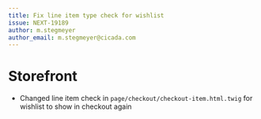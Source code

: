 ```yaml
---
title: Fix line item type check for wishlist
issue: NEXT-19189
author: m.stegmeyer
author_email: m.stegmeyer@cicada.com
---
```

# Storefront
* Changed line item check in `page/checkout/checkout-item.html.twig` for wishlist to show in checkout again
